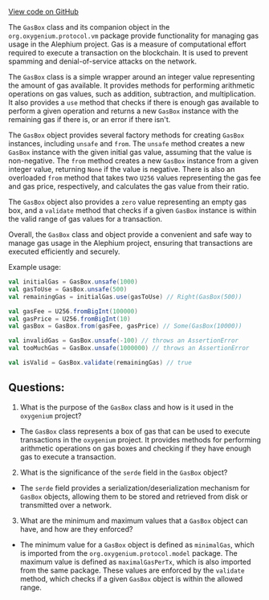 [View code on GitHub](https://github.com/oxygenium/oxygenium/protocol/src/main/scala/org/oxygenium/protocol/vm/GasBox.scala)

The `GasBox` class and its companion object in the `org.oxygenium.protocol.vm` package provide functionality for managing gas usage in the Alephium project. Gas is a measure of computational effort required to execute a transaction on the blockchain. It is used to prevent spamming and denial-of-service attacks on the network. 

The `GasBox` class is a simple wrapper around an integer value representing the amount of gas available. It provides methods for performing arithmetic operations on gas values, such as addition, subtraction, and multiplication. It also provides a `use` method that checks if there is enough gas available to perform a given operation and returns a new `GasBox` instance with the remaining gas if there is, or an error if there isn't. 

The `GasBox` object provides several factory methods for creating `GasBox` instances, including `unsafe` and `from`. The `unsafe` method creates a new `GasBox` instance with the given initial gas value, assuming that the value is non-negative. The `from` method creates a new `GasBox` instance from a given integer value, returning `None` if the value is negative. There is also an overloaded `from` method that takes two `U256` values representing the gas fee and gas price, respectively, and calculates the gas value from their ratio. 

The `GasBox` object also provides a `zero` value representing an empty gas box, and a `validate` method that checks if a given `GasBox` instance is within the valid range of gas values for a transaction. 

Overall, the `GasBox` class and object provide a convenient and safe way to manage gas usage in the Alephium project, ensuring that transactions are executed efficiently and securely. 

Example usage:

```scala
val initialGas = GasBox.unsafe(1000)
val gasToUse = GasBox.unsafe(500)
val remainingGas = initialGas.use(gasToUse) // Right(GasBox(500))

val gasFee = U256.fromBigInt(100000)
val gasPrice = U256.fromBigInt(10)
val gasBox = GasBox.from(gasFee, gasPrice) // Some(GasBox(10000))

val invalidGas = GasBox.unsafe(-100) // throws an AssertionError
val tooMuchGas = GasBox.unsafe(1000000) // throws an AssertionError

val isValid = GasBox.validate(remainingGas) // true
```
## Questions: 
 1. What is the purpose of the `GasBox` class and how is it used in the `oxygenium` project?
- The `GasBox` class represents a box of gas that can be used to execute transactions in the `oxygenium` project. It provides methods for performing arithmetic operations on gas boxes and checking if they have enough gas to execute a transaction.

2. What is the significance of the `serde` field in the `GasBox` object?
- The `serde` field provides a serialization/deserialization mechanism for `GasBox` objects, allowing them to be stored and retrieved from disk or transmitted over a network.

3. What are the minimum and maximum values that a `GasBox` object can have, and how are they enforced?
- The minimum value for a `GasBox` object is defined as `minimalGas`, which is imported from the `org.oxygenium.protocol.model` package. The maximum value is defined as `maximalGasPerTx`, which is also imported from the same package. These values are enforced by the `validate` method, which checks if a given `GasBox` object is within the allowed range.